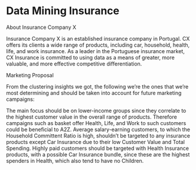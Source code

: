# Data Mining Insurance

About Insurance Company X

Insurance Company X is an established insurance company in Portugal. CX offers its clients a wide range of products, including car, household, health, life, and work insurance. As a leader in the Portuguese insurance market, CX Insurance is committed to using data as a means of greater, more valuable, and more effective competitive differentiation.

Marketing Proposal

From the clustering insights we got, the following we’re the ones that we’re most determining and should be taken into account for future marketing campaigns:

The main focus should be on lower-income groups since they correlate to the highest customer value in the overall range of products. Therefore campaigns such as basket offer Health, Life, and Work to such customers could be beneficial to A2Z.
Average salary-earning customers, to which the Household Committent Ratio is high, shouldn’t be targeted to any insurance products except Car Insurance due to their low Customer Value and Total Spending.
Highly paid customers should be targeted with Health Insurance products, with a possible Car Insurance bundle, since these are the highest spenders in Health, which also tend to have no Children.
